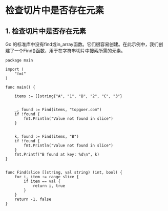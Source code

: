 # 检查切片中是否存在元素

## 1. 检查切片中是否存在元素 <a id="&#x68C0;&#x67E5;&#x5207;&#x7247;&#x4E2D;&#x662F;&#x5426;&#x5B58;&#x5728;&#x5143;&#x7D20;"></a>

Go 的标准库中没有find或in\_array函数。它们很容易创建。在此示例中，我们创建了一个Find\(\)函数，用于在字符串切片中搜索所需的元素。

```text
package main

import (
    "fmt"
)

func main() {

    items := []string{"A", "1", "B", "2", "C", "3"}

    
    _, found := Find(items, "topgoer.com")
    if !found {
        fmt.Println("Value not found in slice")
    }

    
    k, found := Find(items, "B")
    if !found {
        fmt.Println("Value not found in slice")
    }
    fmt.Printf("B found at key: %d\n", k)
}


func Find(slice []string, val string) (int, bool) {
    for i, item := range slice {
        if item == val {
            return i, true
        }
    }
    return -1, false
}
```

